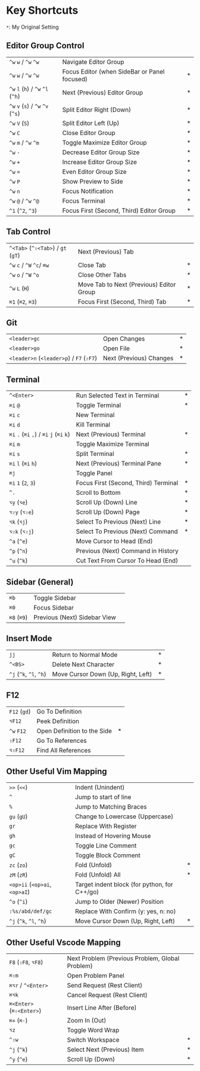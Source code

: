 # Key Shortcuts

`*`: My Original Setting

## Editor Group Control

|                                   |                                              |     |
| --------------------------------- | -------------------------------------------- | --- |
| `^w` `w` / `^w` `^w`              | Navigate Editor Group                        |     |
| `^w` `w` / `^w` `^w`              | Focus Editor (when SideBar or Panel focused) | *   |
| `^w` `l` (`h`) / `^w` `^l` (`^h`) | Next (Previous) Editor Group                 | *   |
| `^w` `v` (`s`) / `^w` `^v` (`^s`) | Split Editor Right (Down)                    | *   |
| `^w` `V` (`S`)                    | Split Editor Left (Up)                       | *   |
| `^w` `C`                          | Close Editor Group                           | *   |
| `^w` `m` / `^w` `^m`              | Toggle Maximize Editor Group                 | *   |
| `^w` `-`                          | Decrease Editor Group Size                   | *   |
| `^w` `+`                          | Increase Editor Group Size                   | *   |
| `^w` `=`                          | Even Editor Group Size                       | *   |
| `^w` `P`                          | Show Preview to Side                         | *   |
| `^w` `n`                          | Focus Notification                           | *   |
| `^w` `@` / `^w` `^@`              | Focus Terminal                               | *   |
| `^1` (`^2`, `^3`)                 | Focus First (Second, Third) Editor Group     | *   |

## Tab Control

|                                    |                                          |     |
| ---------------------------------- | ---------------------------------------- | --- |
| `^<Tab>` (`^⇧<Tab>`) / `gt` (`gT`) | Next (Previous) Tab                      |     |
| `^w` `c` / `^W` `^c`/ `⌘w`         | Close Tab                                | *   |
| `^w` `o` / `^W` `^o`               | Close Other Tabs                         | *   |
| `^w` `L` (`H`)                     | Move Tab to Next (Previous) Editor Group | *   |
| `⌘1` (`⌘2`, `⌘3`)                  | Focus First (Second, Third) Tab          | *   |

## Git

|                                          |                         |     |
| ---------------------------------------- | ----------------------- | --- |
| `<leader>gc`                             | Open Changes            | *   |
| `<leader>go`                             | Open File               | *   |
| `<leader>n` (`<leader>p`) / `F7` (`⇧F7`) | Next (Previous) Changes | *   |

## Terminal

|                                            |                                      |     |
| ------------------------------------------ | ------------------------------------ | --- |
| `^<Enter>`                                 | Run Selected Text in Terminal        | *   |
| `⌘i` `@`                                   | Toggle Terminal                      | *   |
| `⌘i` `c`                                   | New Terminal                         |     |
| `⌘i` `d`                                   | Kill Terminal                        |     |
| `⌘i` `.` (`⌘i` `,`) /  `⌘i` `j` (`⌘i` `k`) | Next (Previous) Terminal             | *   |
| `⌘i` `m`                                   | Toggle Maximize Terminal             |     |
| `⌘i` `s`                                   | Split Terminal                       | *   |
| `⌘i` `l` (`⌘i` `h`)                        | Next (Previous) Terminal Pane        | *   |
| `⌘j`                                       | Toggle Panel                         |     |
| `⌘i` `1` (`2`, `3`)                        | Focus First (Second, Third) Terminal | *   |
| `^.`                                       | Scroll to Bottom                     | *   |
| `⌥y` (`⌥e`)                                | Scroll Up (Down) Line                | *   |
| `⌥⇧y` (`⌥⇧e`)                              | Scroll Up (Down) Page                | *   |
| `⌥k` (`⌥j`)                                | Select To Previous (Next) Line       | *   |
| `⌥⇧k` (`⌥⇧j`)                              | Select To Previous (Next) Command    | *   |
| `^a` (`^e`)                                | Move Cursor to Head (End)            |     |
| `^p` (`^n`)                                | Previous (Next) Command in History   |     |
| `^u` (`^k`)                                | Cut Text From Cursor To Head (End)   |     |
## Sidebar (General)

|             |                              |     |
| ----------- | ---------------------------- | --- |
| `⌘b`        | Toggle Sidebar               |     |
| `⌘0`        | Focus Sidebar                |     |
| `⌘8` (`⌘9`) | Previous (Next) Sidebar View |     |

## Insert Mode

|                         |                                    |     |
| ----------------------- | ---------------------------------- | --- |
| `jj`                    | Return to Normal Mode              | *   |
| `^<BS>`                 | Delete Next Character              | *   |
| `^j` (`^k`, `^l`, `^h`) | Move Cursor Down (Up, Right, Left) | *   |

## F12

|              |                             |     |
| ------------ | --------------------------- | --- |
| `F12` (`gd`) | Go To Definition            |     |
| `⌥F12`       | Peek Definition             |     |
| `^w` `F12`   | Open Definition to the Side | *   |
| `⇧F12`       | Go To References            |     |
| `⌥⇧F12`      | Find All References         |     |

## Other Useful Vim Mapping

|                               |                                              |     |
| ----------------------------- | -------------------------------------------- | --- |
| `>>` (`<<`)                   | Indent (Unindent)                            |     |
| `^`                           | Jump to start of line                        |     |
| `%`                           | Jump to Matching Braces                      |     |
| `gu` (`gU`)                   | Change to Lowercase (Uppercase)              |     |
| `gr`                          | Replace With Register                        |     |
| `gh`                          | Instead of Hovering Mouse                    |     |
| `gc`                          | Toggle Line Comment                          |     |
| `gC`                          | Toggle Block Comment                         |     |
| `zc` (`zo`)                   | Fold (Unfold)                                | *   |
| `zM` (`zR`)                   | Fold (Unfold) All                            | *   |
| `<op>ii` (`<op>ai`, `<op>aI`) | Target indent block (for python, for C++/go) |     |
| `^o` (`^i`)                   | Jump to Older (Newer) Position               |     |
| `:%s/abd/def/gc`              | Replace With Confirm (y: yes, n: no)         |     |
| `^j` (`^k`, `^l`, `^h`)       | Move Cursor Down (Up, Right, Left)           | *   |

## Other Useful Vscode Mapping

|                          |                                                 |     |
| ------------------------ | ----------------------------------------------- | --- |
| `F8` (`⇧F8`, `⌥F8`)      | Next Problem (Previous Problem, Global Problem) |     |
| `⌘⇧m`                    | Open Problem Panel                              |     |
| `⌘⌥r` / `^<Enter>`       | Send Request (Rest Client)                      |     |
| `⌘⌥k`                    | Cancel Request (Rest Client)                    |     |
| `⌘<Enter>` (`⌘⇧<Enter>`) | Insert Line After (Before)                      |     |
| `⌘+` (`⌘-`)              | Zoom In (Out)                                   |     |
| `⌥z`                     | Toggle Word Wrap                                |     |
| `^⇧w`                    | Switch Workspace                                | *   |
| `^j` (`^k`)              | Select Next (Previous) Item                     | *   |
| `^y` (`^e`)              | Scroll Up (Down)                                | *   |

